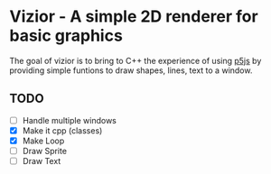 # Vizior - A simple 2D renderer for basic graphics

The goal of vizior is to bring to C++ the experience of using [p5js](https://p5js.org/) by providing simple funtions to draw shapes, lines, text to a window.

## TODO

 - [ ] Handle multiple windows
 - [x] Make it cpp  (classes)
 - [x] Make Loop
 - [ ] Draw Sprite
 - [ ] Draw Text